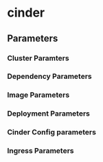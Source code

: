 
# cinder

## Parameters

### Cluster Paramters

### Dependency Parameters

### Image Parameters

### Deployment Parameters

### Cinder Config parameters

### Ingress Parameters
